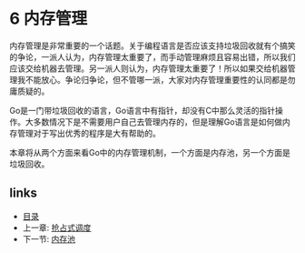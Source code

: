 # 6 内存管理

内存管理是非常重要的一个话题。关于编程语言是否应该支持垃圾回收就有个搞笑的争论，一派人认为，内存管理太重要了，而手动管理麻烦且容易出错，所以我们应该交给机器去管理。另一派人则认为，内存管理太重要了！所以如果交给机器管理我不能放心。争论归争论，但不管哪一派，大家对内存管理重要性的认同都是勿庸质疑的。

Go是一门带垃圾回收的语言，Go语言中有指针，却没有C中那么灵活的指针操作。大多数情况下是不需要用户自己去管理内存的，但是理解Go语言是如何做内存管理对于写出优秀的程序是大有帮助的。

本章将从两个方面来看Go中的内存管理机制，一个方面是内存池，另一个方面是垃圾回收。

## links
 * [目录](<preface.md>)
 * 上一章: [抢占式调度](<05.5.md>)
 * 下一节: [内存池](<06.1.md>)
